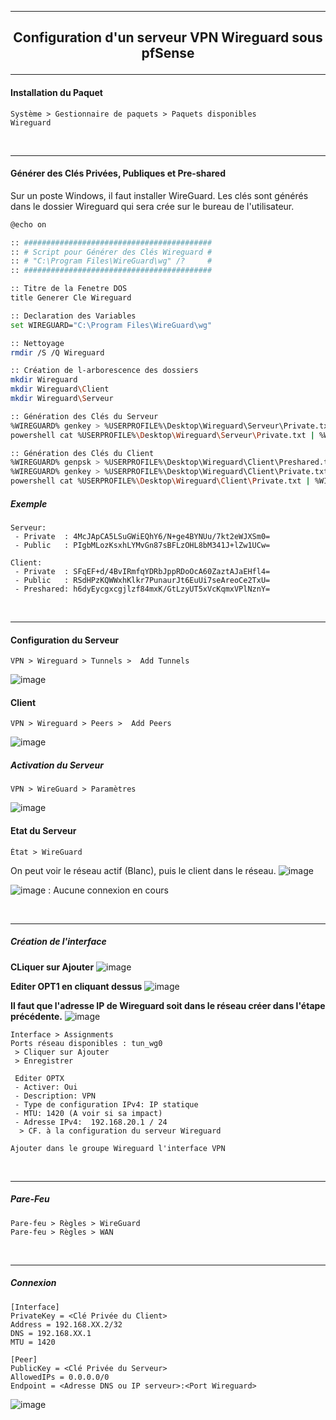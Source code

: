 ----------------------------------------------------------------------------------------------------------------------------------------------
## <p align='center'> Configuration d'un serveur VPN Wireguard sous pfSense </p>

----------------------------------------------------------------------------------------------------------------------------------------------

#### Installation du Paquet
```
Système > Gestionnaire de paquets > Paquets disponibles
Wireguard
```
<br />

----------------------------------------------------------------------------------------------------------------------------------------------
#### Générer des Clés Privées, Publiques et Pre-shared
Sur un poste Windows, il faut installer WireGuard. Les clés sont générés dans le dossier Wireguard qui sera crée sur le bureau de l'utilisateur.

```bash
@echo on

:: ##########################################
:: # Script pour Générer des Clés Wireguard #
:: # "C:\Program Files\WireGuard\wg" /?     #
:: ##########################################

:: Titre de la Fenetre DOS
title Generer Cle Wireguard

:: Declaration des Variables
set WIREGUARD="C:\Program Files\WireGuard\wg"

:: Nettoyage
rmdir /S /Q Wireguard

:: Création de l-arborescence des dossiers
mkdir Wireguard
mkdir Wireguard\Client
mkdir Wireguard\Serveur

:: Génération des Clés du Serveur
%WIREGUARD% genkey > %USERPROFILE%\Desktop\Wireguard\Serveur\Private.txt
powershell cat %USERPROFILE%\Desktop\Wireguard\Serveur\Private.txt | %WIREGUARD% pubkey > %USERPROFILE%\Desktop\Wireguard\Serveur\Publique.txt

:: Génération des Clés du Client
%WIREGUARD% genpsk > %USERPROFILE%\Desktop\Wireguard\Client\Preshared.txt
%WIREGUARD% genkey > %USERPROFILE%\Desktop\Wireguard\Client\Private.txt
powershell cat %USERPROFILE%\Desktop\Wireguard\Client\Private.txt | %WIREGUARD% pubkey > %USERPROFILE%\Desktop\Wireguard\Client\Publique.txt
```

##### Exemple
```
Serveur:
 - Private  : 4McJApCA5LSuGWiEQhY6/N+ge4BYNUu/7kt2eWJXSm0=
 - Public   : PIgbMLozKsxhLYMvGn87sBFLzOHL8bM341J+lZw1UCw=

Client:
 - Private  : SFqEF+d/4BvIRmfqYDRbJppRDoOcA60ZaztAJaEHfl4=
 - Public   : RSdHPzKQWWxhKlkr7PunaurJt6EuUi7seAreoCe2TxU=
 - Preshared: h6dyEycgxcgjlzf84mxK/GtLzyUT5xVcKqmxVPlNznY=
```
<br />

----------------------------------------------------------------------------------------------------------------------------------------------
#### Configuration du Serveur
```
VPN > Wireguard > Tunnels >  Add Tunnels
```
![image](https://user-images.githubusercontent.com/35907/236337098-b1524720-6256-424d-90e7-cb119c3231bd.png)

#### Client
```
VPN > Wireguard > Peers >  Add Peers
```
![image](https://user-images.githubusercontent.com/35907/236337732-9e1b7a0d-897e-40d6-8e84-a203c47dcb8a.png)

##### Activation du Serveur
```
VPN > WireGuard > Paramètres
```
![image](https://user-images.githubusercontent.com/35907/236337964-5e5770e7-abaa-4b89-b57b-bd3d14b4c262.png)


#### Etat du Serveur
```
État > WireGuard
```
On peut voir le réseau actif (Blanc), puis le client dans le réseau.
![image](https://user-images.githubusercontent.com/35907/236338291-3962556b-d3c0-452a-a968-0cecfc93626f.png)

![image](https://user-images.githubusercontent.com/35907/236338483-457647b9-b6b2-4d3c-b360-8db382e37fc4.png) : Aucune connexion en cours



<br />

----------------------------------------------------------------------------------------------------------------------------------------------
##### Création de l'interface 

**CLiquer sur Ajouter**
![image](https://user-images.githubusercontent.com/35907/236338769-42cbbcd2-89d1-4bc0-9481-b36d6d0e085c.png)

**Editer OPT1 en cliquant dessus** 
![image](https://user-images.githubusercontent.com/35907/236338820-b15c34d6-f4b7-4422-87a7-3eeedffcbac1.png)

**Il faut que l'adresse IP de Wireguard soit dans le réseau créer dans l'étape précédente.**
![image](https://user-images.githubusercontent.com/35907/236339134-e7d9137f-7f3e-40c6-95aa-ac36643e7967.png)

```
Interface > Assignments
Ports réseau disponibles : tun_wg0 
 > Cliquer sur Ajouter
 > Enregistrer
 
 Editer OPTX
 - Activer: Oui
 - Description: VPN
 - Type de configuration IPv4: IP statique
 - MTU: 1420 (A voir si sa impact)
 - Adresse IPv4:  192.168.20.1 / 24
  > CF. à la configuration du serveur Wireguard

Ajouter dans le groupe Wireguard l'interface VPN
```

<br />

----------------------------------------------------------------------------------------------------------------------------------------------
##### Pare-Feu
```
Pare-feu > Règles > WireGuard
Pare-feu > Règles > WAN
```

<br />

----------------------------------------------------------------------------------------------------------------------------------------------
##### Connexion
```
[Interface]
PrivateKey = <Clé Privée du Client>
Address = 192.168.XX.2/32
DNS = 192.168.XX.1
MTU = 1420

[Peer]
PublicKey = <Clé Privée du Serveur>
AllowedIPs = 0.0.0.0/0
Endpoint = <Adresse DNS ou IP serveur>:<Port Wireguard>
```


![image](https://user-images.githubusercontent.com/35907/236208130-5c07bd5e-db85-4f4b-8e87-9eccfa0bca46.png)

